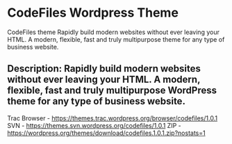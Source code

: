 # CodeFiles Wordpress Theme
CodeFiles theme Rapidly build modern websites without ever leaving your HTML. A modern, flexible, fast and truly multipurpose theme for any type of business website.

## Description: Rapidly build modern websites without ever leaving your HTML. A modern, flexible, fast and truly multipurpose WordPress theme for any type of business website.

Trac Browser - https://themes.trac.wordpress.org/browser/codefiles/1.0.1
SVN - https://themes.svn.wordpress.org/codefiles/1.0.1
ZIP - https://wordpress.org/themes/download/codefiles.1.0.1.zip?nostats=1


